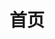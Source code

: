 ---
home: true
title: 首页
actions:
  - text: 快速了解
    link: /base/js/basic.html
    type: primary
features:
  - title: 数据结构
    details: 涉及常见数据结构：队列、栈、链表等
  - title: 算法
    details: 涉及常见算法：字符串、动态规划、双指针等
  - title: 框架
    details: Vue 源码解析 && React 框架
  - title: LeetCode
    details: LeetCode 每日一题
  - title: 插件
    details: Webpack 插件
  - title: 打包工具
    details: Vite、Webpack、Rollup
footer: MIT Licensed | Copyright © 2021-present Joe
---